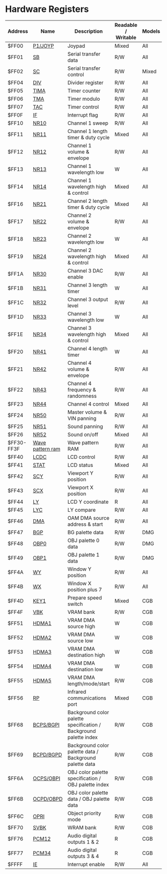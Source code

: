 
# Hardware Registers

Address    | Name               | Description                                                       | Readable / Writable | Models
-----------|--------------------|-------------------------------------------------------------------|---------------------|-------
$FF00      | [P1/JOYP]          | Joypad                                                            | Mixed               | All
$FF01      | [SB]               | Serial transfer data                                              | R/W                 | All
$FF02      | [SC]               | Serial transfer control                                           | R/W                 | Mixed
$FF04      | [DIV]              | Divider register                                                  | R/W                 | All
$FF05      | [TIMA]             | Timer counter                                                     | R/W                 | All
$FF06      | [TMA]              | Timer modulo                                                      | R/W                 | All
$FF07      | [TAC]              | Timer control                                                     | R/W                 | All
$FF0F      | [IF]               | Interrupt flag                                                    | R/W                 | All
$FF10      | [NR10]             | Channel 1 sweep                                                   | R/W                 | All
$FF11      | [NR11]             | Channel 1 length timer & duty cycle                               | Mixed               | All
$FF12      | [NR12]             | Channel 1 volume & envelope                                       | R/W                 | All
$FF13      | [NR13]             | Channel 1 wavelength low                                          | W                   | All
$FF14      | [NR14]             | Channel 1 wavelength high & control                               | Mixed               | All
$FF16      | [NR21]             | Channel 2 length timer & duty cycle                               | Mixed               | All
$FF17      | [NR22]             | Channel 2 volume & envelope                                       | R/W                 | All
$FF18      | [NR23]             | Channel 2 wavelength low                                          | W                   | All
$FF19      | [NR24]             | Channel 2 wavelength high & control                               | Mixed               | All
$FF1A      | [NR30]             | Channel 3 DAC enable                                              | R/W                 | All
$FF1B      | [NR31]             | Channel 3 length timer                                            | W                   | All
$FF1C      | [NR32]             | Channel 3 output level                                            | R/W                 | All
$FF1D      | [NR33]             | Channel 3 wavelength low                                          | W                   | All
$FF1E      | [NR34]             | Channel 3 wavelength high & control                               | Mixed               | All
$FF20      | [NR41]             | Channel 4 length timer                                            | W                   | All
$FF21      | [NR42]             | Channel 4 volume & envelope                                       | R/W                 | All
$FF22      | [NR43]             | Channel 4 frequency & randomness                                  | R/W                 | All
$FF23      | [NR44]             | Channel 4 control                                                 | Mixed               | All
$FF24      | [NR50]             | Master volume & VIN panning                                       | R/W                 | All
$FF25      | [NR51]             | Sound panning                                                     | R/W                 | All
$FF26      | [NR52]             | Sound on/off                                                      | Mixed               | All
$FF30-FF3F | [Wave pattern ram] | Wave pattern RAM                                                  | R/W                 | All
$FF40      | [LCDC]             | LCD control                                                       | R/W                 | All
$FF41      | [STAT]             | LCD status                                                        | Mixed               | All
$FF42      | [SCY]              | Viewport Y position                                               | R/W                 | All
$FF43      | [SCX]              | Viewport X position                                               | R/W                 | All
$FF44      | [LY]               | LCD Y coordinate                                                  | R                   | All
$FF45      | [LYC]              | LY compare                                                        | R/W                 | All
$FF46      | [DMA]              | OAM DMA source address & start                                    | R/W                 | All
$FF47      | [BGP]              | BG palette data                                                   | R/W                 | DMG
$FF48      | [OBP0]             | OBJ palette 0 data                                                | R/W                 | DMG
$FF49      | [OBP1]             | OBJ palette 1 data                                                | R/W                 | DMG
$FF4A      | [WY]               | Window Y position                                                 | R/W                 | All
$FF4B      | [WX]               | Window X position plus 7                                          | R/W                 | All
$FF4D      | [KEY1]             | Prepare speed switch                                              | Mixed               | CGB
$FF4F      | [VBK]              | VRAM bank                                                         | R/W                 | CGB
$FF51      | [HDMA1]            | VRAM DMA source high                                              | W                   | CGB
$FF52      | [HDMA2]            | VRAM DMA source low                                               | W                   | CGB
$FF53      | [HDMA3]            | VRAM DMA destination high                                         | W                   | CGB
$FF54      | [HDMA4]            | VRAM DMA destination low                                          | W                   | CGB
$FF55      | [HDMA5]            | VRAM DMA length/mode/start                                        | R/W                 | CGB
$FF56      | [RP]               | Infrared communications port                                      | Mixed               | CGB
$FF68      | [BCPS/BGPI]        | Background color palette specification / Background palette index | R/W                 | CGB
$FF69      | [BCPD/BGPD]        | Background color palette data / Background palette data           | R/W                 | CGB
$FF6A      | [OCPS/OBPI]        | OBJ color palette specification / OBJ palette index               | R/W                 | CGB
$FF6B      | [OCPD/OBPD]        | OBJ color palette data / OBJ palette data                         | R/W                 | CGB
$FF6C      | [OPRI]             | Object priority mode                                              | R/W                 | CGB
$FF70      | [SVBK]             | WRAM bank                                                         | R/W                 | CGB
$FF76      | [PCM12]            | Audio digital outputs 1 & 2                                       | R                   | CGB
$FF77      | [PCM34]            | Audio digital outputs 3 & 4                                       | R                   | CGB
$FFFF      | [IE]               | Interrupt enable                                                  | R/W                 | All

[P1/JOYP]: <#FF00 — P1/JOYP: Joypad>
[SB]: <#FF01 — SB: Serial transfer data>
[SC]: <#FF02 — SC: Serial transfer control>
[DIV]: <#FF04 — DIV: Divider register>
[TIMA]: <#FF05 — TIMA: Timer counter>
[TMA]: <#FF06 — TMA: Timer modulo>
[TAC]: <#FF07 — TAC: Timer control>
[IF]: <#FF0F — IF: Interrupt flag>
[NR10]: <#FF10 — NR10: Channel 1 sweep>
[NR11]: <#FF11 — NR11: Channel 1 length timer & duty cycle>
[NR12]: <#FF12 — NR12: Channel 1 volume & envelope>
[NR13]: <#FF13 — NR13: Channel 1 wavelength low \[write-only\]>
[NR14]: <#FF14 — NR14: Channel 1 wavelength high & control>
[NR21]: <#Sound Channel 2 — Pulse>
[NR22]: <#Sound Channel 2 — Pulse>
[NR23]: <#Sound Channel 2 — Pulse>
[NR24]: <#Sound Channel 2 — Pulse>
[NR30]: <#FF1A — NR30: Channel 3 DAC enable>
[NR31]: <#FF1B — NR31: Channel 3 length timer \[write-only\]>
[NR32]: <#FF1C — NR32: Channel 3 output level>
[NR33]: <#FF1D — NR33: Channel 3 wavelength low \[write-only\]>
[NR34]: <#FF1E — NR34: Channel 3 wavelength high & control>
[NR41]: <#FF20 — NR41: Channel 4 length timer \[write-only\]>
[NR42]: <#FF21 — NR42: Channel 4 volume & envelope>
[NR43]: <#FF22 — NR43: Channel 4 frequency & randomness>
[NR44]: <#FF23 — NR44: Channel 4 control>
[NR50]: <#FF24 — NR50: Master volume & VIN panning>
[NR51]: <#FF25 — NR51: Sound panning>
[NR52]: <#FF26 — NR52: Sound on/off>
[Wave pattern RAM]: <#FF30–FF3F — Wave pattern RAM>
[LCDC]: <#FF40 — LCDC: LCD control>
[STAT]: <#FF41 — STAT: LCD status>
[SCY]: <#FF42–FF43 — SCY, SCX: Viewport Y position, X position>
[SCX]: <#FF42–FF43 — SCY, SCX: Viewport Y position, X position>
[LY]: <#FF44 — LY: LCD Y coordinate \[read-only\]>
[LYC]: <#FF45 — LYC: LY compare>
[DMA]: <#FF46 — DMA: OAM DMA source address & start>
[BGP]: <#FF47 — BGP (Non-CGB Mode only): BG palette data>
[OBP0]: <#FF48–FF49 — OBP0, OBP1 (Non-CGB Mode only): OBJ palette 0, 1 data>
[OBP1]: <#FF48–FF49 — OBP0, OBP1 (Non-CGB Mode only): OBJ palette 0, 1 data>
[WY]: <#FF4A–FF4B — WY, WX: Window Y position, X position plus 7>
[WX]: <#FF4A–FF4B — WY, WX: Window Y position, X position plus 7>
[KEY1]: <#FF4D — KEY1 (CGB Mode only): Prepare speed switch>
[VBK]: <#FF4F — VBK (CGB Mode only): VRAM bank>
[HDMA1]: <#FF51–FF52 — HDMA1, HDMA2 (CGB Mode only): VRAM DMA source (high, low) \[write-only\]>
[HDMA2]: <#FF51–FF52 — HDMA1, HDMA2 (CGB Mode only): VRAM DMA source (high, low) \[write-only\]>
[HDMA3]: <#FF53–FF54 — HDMA3, HDMA4 (CGB Mode only): VRAM DMA destination (high, low) \[write-only\]>
[HDMA4]: <#FF53–FF54 — HDMA3, HDMA4 (CGB Mode only): VRAM DMA destination (high, low) \[write-only\]>
[HDMA5]: <#FF55 — HDMA5 (CGB Mode only): VRAM DMA length/mode/start>
[RP]: <#FF56 — RP (CGB Mode only): Infrared communications port>
[BCPS/BGPI]: <#FF68 — BCPS/BGPI (CGB Mode only): Background color palette specification / Background palette index>
[BCPD/BGPD]: <#FF69 — BCPD/BGPD (CGB Mode only): Background color palette data / Background palette data>
[OCPS/OBPI]: <#FF6A–FF6B — OCPS/OBPI, OCPD/OBPD (CGB Mode only): OBJ color palette specification / OBJ palette index, OBJ color palette data / OBJ palette data>
[OCPD/OBPD]: <#FF6A–FF6B — OCPS/OBPI, OCPD/OBPD (CGB Mode only): OBJ color palette specification / OBJ palette index, OBJ color palette data / OBJ palette data>
[OPRI]: <#FF6C — OPRI (CGB Mode only): Object priority mode>
[SVBK]: <#FF70 — SVBK (CGB Mode only): WRAM bank>
[PCM12]: <#FF76 — PCM12 (CGB Mode only): Digital outputs 1 & 2 \[read-only\]>
[PCM34]: <#FF77 — PCM34 (CGB Mode only): Digital outputs 3 & 4 \[read-only\]>
[IE]: <#FFFF — IE: Interrupt enable>
